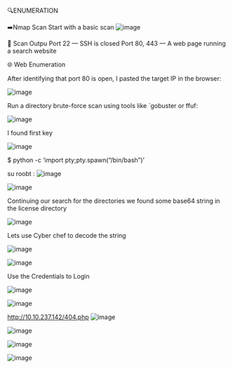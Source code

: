 🔍ENUMERATION

➡️Nmap Scan
Start with a basic scan
![image](https://github.com/user-attachments/assets/f3d3af79-a850-46d8-bcb0-07d31ec4afc1)

📄 Scan Outpu
Port 22 — SSH is closed
Port 80, 443 — A web page running a search website

🌐 Web Enumeration

After identifying that port 80 is open, I pasted the target IP in the browser:

![image](https://github.com/user-attachments/assets/619de8d0-ed3a-491d-9b5a-cc584dadbaf9)

 Run a directory brute-force scan using tools like `gobuster or ffuf:

 ![image](https://github.com/user-attachments/assets/88d82d36-75f6-4526-a7a8-4a1d1ddd40fe)

 I found first key 
 
 ![image](https://github.com/user-attachments/assets/9fb6b5d8-7598-4ab8-97f8-1a78de772fd2)

 $ python -c ‘import pty;pty.spawn(“/bin/bash”)’

 su roobt : 
![image](https://github.com/user-attachments/assets/3c1da3e6-0012-4d1c-b066-b170a968c0cf)

 


 
 ![image](https://github.com/user-attachments/assets/f0915338-0451-4a8b-a6b6-b46cf68325bb)

 Continuing our search for the directories we found some base64 string in the license directory

 ![image](https://github.com/user-attachments/assets/65608cac-f767-48b1-8814-30c1d3a8127c)

Lets use Cyber chef to decode the string 

 ![image](https://github.com/user-attachments/assets/73d2c715-e09e-4efa-92e8-5e69485898cd)

 ![image](https://github.com/user-attachments/assets/555d5780-0259-4ef5-a85c-119f86a01a6f)

 Use the Credentials to Login 

  ![image](https://github.com/user-attachments/assets/efb1d170-95eb-4ebd-acab-a8da2a98248e)

  ![image](https://github.com/user-attachments/assets/0405ff10-d46e-4141-a7c5-96c2090c7adb)
  
http://10.10.237.142/404.php
  ![image](https://github.com/user-attachments/assets/18d20239-5e09-4f7e-bbbc-6c51567b84ee)

  ![image](https://github.com/user-attachments/assets/d2c6aad7-65b9-4a73-8b72-1c9063e23b0d)


  ![image](https://github.com/user-attachments/assets/0e487308-727d-4773-8b15-94172627c968)

  ![image](https://github.com/user-attachments/assets/b347fbaa-1adb-4908-a224-5052398d4a90)






  
  

  


 



 


 






